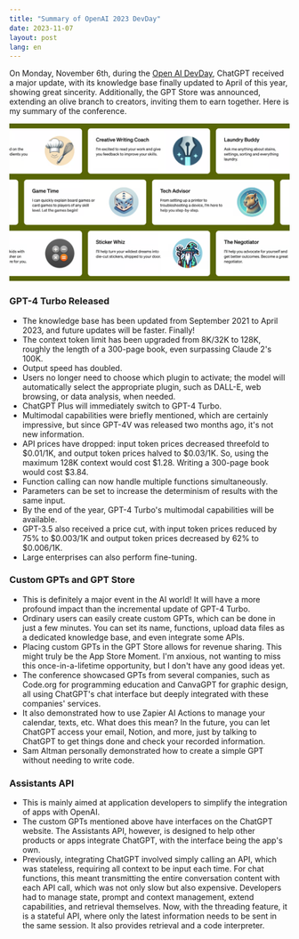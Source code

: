 ```yaml
---
title: "Summary of OpenAI 2023 DevDay"
date: 2023-11-07
layout: post
lang: en
---
```


On Monday, November 6th, during the [Open AI DevDay](https://openai.com/blog/new-models-and-developer-products-announced-at-devday), ChatGPT received a major update, with its knowledge base finally updated to April of this year, showing great sincerity. Additionally, the GPT Store was announced, extending an olive branch to creators, inviting them to earn together. Here is my summary of the conference.

<meta property="og:image" content="https://junbo.li/assets/2023-11-07-openai-dev-day/gpts.png">

<div style="margin-bottom: 20px">
  <img src="/assets/2023-11-07-openai-dev-day/gpts.png" class="centered-image" />
</div>

### GPT-4 Turbo Released
- The knowledge base has been updated from September 2021 to April 2023, and future updates will be faster. Finally!
- The context token limit has been upgraded from 8K/32K to 128K, roughly the length of a 300-page book, even surpassing Claude 2's 100K.
- Output speed has doubled.
- Users no longer need to choose which plugin to activate; the model will automatically select the appropriate plugin, such as DALL-E, web browsing, or data analysis, when needed.
- ChatGPT Plus will immediately switch to GPT-4 Turbo.
- Multimodal capabilities were briefly mentioned, which are certainly impressive, but since GPT-4V was released two months ago, it's not new information.
- API prices have dropped: input token prices decreased threefold to $0.01/1K, and output token prices halved to $0.03/1K. So, using the maximum 128K context would cost $1.28. Writing a 300-page book would cost $3.84.
- Function calling can now handle multiple functions simultaneously.
- Parameters can be set to increase the determinism of results with the same input.
- By the end of the year, GPT-4 Turbo's multimodal capabilities will be available.
- GPT-3.5 also received a price cut, with input token prices reduced by 75% to $0.003/1K and output token prices decreased by 62% to $0.006/1K.
- Large enterprises can also perform fine-tuning.

### Custom GPTs and GPT Store
- This is definitely a major event in the AI world! It will have a more profound impact than the incremental update of GPT-4 Turbo.
- Ordinary users can easily create custom GPTs, which can be done in just a few minutes. You can set its name, functions, upload data files as a dedicated knowledge base, and even integrate some APIs.
- Placing custom GPTs in the GPT Store allows for revenue sharing. This might truly be the App Store Moment. I'm anxious, not wanting to miss this once-in-a-lifetime opportunity, but I don't have any good ideas yet.
- The conference showcased GPTs from several companies, such as Code.org for programming education and CanvaGPT for graphic design, all using ChatGPT's chat interface but deeply integrated with these companies' services.
- It also demonstrated how to use Zapier AI Actions to manage your calendar, texts, etc. What does this mean? In the future, you can let ChatGPT access your email, Notion, and more, just by talking to ChatGPT to get things done and check your recorded information.
- Sam Altman personally demonstrated how to create a simple GPT without needing to write code.

### Assistants API
- This is mainly aimed at application developers to simplify the integration of apps with OpenAI.
- The custom GPTs mentioned above have interfaces on the ChatGPT website. The Assistants API, however, is designed to help other products or apps integrate ChatGPT, with the interface being the app's own.
- Previously, integrating ChatGPT involved simply calling an API, which was stateless, requiring all context to be input each time. For chat functions, this meant transmitting the entire conversation content with each API call, which was not only slow but also expensive. Developers had to manage state, prompt and context management, extend capabilities, and retrieval themselves. Now, with the threading feature, it is a stateful API, where only the latest information needs to be sent in the same session. It also provides retrieval and a code interpreter.
